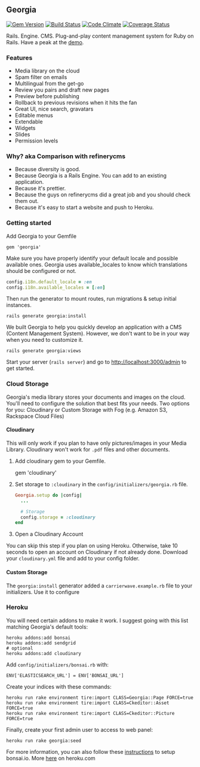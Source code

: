 ## Georgia

[![Gem Version](https://badge.fury.io/rb/georgia.png)](http://badge.fury.io/rb/georgia)
[![Build Status](https://travis-ci.org/georgia-cms/georgia.png?branch=master)](https://travis-ci.org/georgia-cms/georgia)
[![Code Climate](https://codeclimate.com/github/georgia-cms/georgia.png)](https://codeclimate.com/github/georgia-cms/georgia)
[![Coverage Status](https://coveralls.io/repos/georgia-cms/georgia/badge.png)](https://coveralls.io/r/georgia-cms/georgia)

Rails. Engine. CMS. Plug-and-play content management system for Ruby on Rails. Have a peak at the [demo](http://sorrynodemoyet.com/i-promise-it-s-on-its-way).

### Features

* Media library on the cloud
* Spam filter on emails
* Multilingual from the get-go
* Review you pairs and draft new pages
* Preview before publishing
* Rollback to previous revisions when it hits the fan
* Great UI, nice search, gravatars
* Editable menus
* Extendable
* Widgets
* Slides
* Permission levels

### Why? aka Comparison with refinerycms

* Because diversity is good.
* Because Georgia is a Rails Engine. You can add to an existing application.
* Because it's prettier.
* Because the guys on refinerycms did a great job and you should check them out.
* Because it's easy to start a website and push to Heroku.

### Getting started

Add Georgia to your Gemfile

    gem 'georgia'

Make sure you have properly identify your default locale and possible available ones.
Georgia uses available_locales to know which translations should be configured or not.

``` ruby
config.i18n.default_locale = :en
config.i18n.available_locales = [:en]
```

Then run the generator to mount routes, run migrations & setup initial instances.

    rails generate georgia:install

We built Georgia to help you quickly develop an application with a CMS (Content Management System). However, we don't want to be in your way when you need to customize it.

    rails generate georgia:views

Start your server (`rails server`) and go to [http://localhost:3000/admin](http://localhost:3000/admin) to get started.

### Cloud Storage

Georgia's media library stores your documents and images on the cloud. You'll need to configure the solution that best fits your needs. Two options for you: Cloudinary or Custom Storage with Fog (e.g. Amazon S3, Rackspace Cloud Files)

#### Cloudinary

This will only work if you plan to have only pictures/images in your Media Library. Cloudinary won't work for `.pdf` files and other documents.

1. Add cloudinary gem to your Gemfile.

    gem 'cloudinary'

2. Set storage to `:cloudinary` in the `config/initializers/georgia.rb` file.

    ``` ruby
    Georgia.setup do |config|
      ...

      # Storage
      config.storage = :cloudinary
    end
    ```

3. Open a Cloudinary Account

You can skip this step if you plan on using Heroku. Otherwise, take 10 seconds to open an account on Cloudinary if not already done. Download your `cloudinary.yml` file and add to your config folder.

#### Custom Storage

The `georgia:install` generator added a `carrierwave.example.rb` file to your initializers. Use it to configure

### Heroku

You will need certain addons to make it work. I suggest going with this list matching Georgia's default tools:

    heroku addons:add bonsai
    heroku addons:add sendgrid
    # optional
    heroku addons:add cloudinary

Add `config/initializers/bonsai.rb` with:

    ENV['ELASTICSEARCH_URL'] = ENV['BONSAI_URL']

Create your indices with these commands:

    heroku run rake environment tire:import CLASS=Georgia::Page FORCE=true
    heroku run rake environment tire:import CLASS=Ckeditor::Asset FORCE=true
    heroku run rake environment tire:import CLASS=Ckeditor::Picture FORCE=true

Finally, create your first admin user to access to web panel:

    heroku run rake georgia:seed

For more information, you can also follow these [instructions](https://gist.github.com/nz/2041121) to setup bonsai.io. More [here](https://devcenter.heroku.com/articles/bonsai) on heroku.com
